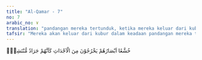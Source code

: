 ```yaml
---
title: "Al-Qamar - 7"
no: 7
arabic_no: ٧
translation: "pandangan mereka tertunduk, ketika mereka keluar dari kuburan, seakan-akan mereka belalang yang beterbangan,"
tafsir: "Mereka akan keluar dari kubur dalam keadaan pandangan mereka tunduk, karena tidak sanggup memandang kedahsyatan yang terjadi pada hari itu, dan ketika mereka bersama-sama keluar dari kubur, tergopoh-gopoh menuju ke tempat perhitungan amal sesuai dengan panggilan, laksana belalang-belalang yang beterbangan di udara. Dalam ayat lain yang bersamaan maksudnya Allah berfirman: \n\nPada hari itu manusia seperti laron yang beterbangan. (alQari'ah/101: 4)"
---
```

خُشَّعًا اَبْصَارُهُمْ يَخْرُجُوْنَ مِنَ الْاَجْدَاثِ كَاَنَّهُمْ جَرَادٌ مُّنْتَشِرٌۙ  